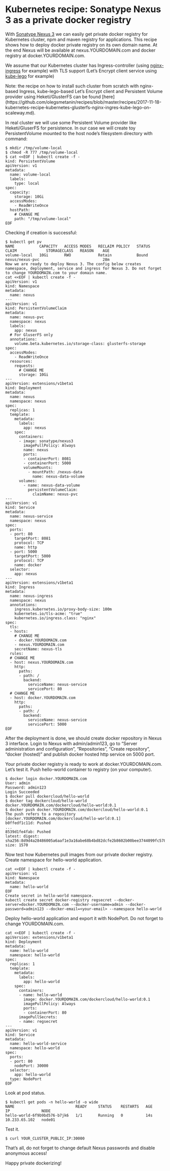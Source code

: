 # Kubernetes recipe: Sonatype Nexus 3 as a private docker registry

With [Sonatype Nexus 3](http://www.sonatype.org/nexus/) we can easily get private docker registry for Kubernetes cluster, npm and maven registry for applications. This recipe shows how to deploy docker private registry on its own domain name. At the end Nexus will be available at nexus.YOURDOMAIN.com and docker registry at docker.YOURDOMAIN.com.

We assume that our Kubernetes cluster has Ingress-controller (using [nginx-ingress](https://github.com/kubernetes/ingress-nginx) for example) with TLS support (Let’s Encrypt client service using [kube-lego](https://github.com/jetstack/kube-lego) for example)

<aside class="notice">
Note: the recipe on how to install such cluster from scratch with nginx-based Ingress, kube-lego-based Let’s Encrypt client and Persistent Volume provider using Heketi/GlusterFS can be found [here](https://github.com/olegsmetanin/recipes/blob/master/recipes/2017-11-18-kubernetes-recipe-kubernetes-glusterfs-nginx-ingres-kube-lego-on-scaleway.md).
</aside>

In real cluster we will use some Persistent Volume provider like Heketi/GluserFS for persistence. In our case we will create toy PersistentVolume mounted to the host node’s filesystem directory with command:

```
$ mkdir /tmp/volume-local
$ chmod -R 777 /tmp/volume-local
$ cat <<EOF | kubectl create -f -
kind: PersistentVolume
apiVersion: v1
metadata:
  name: volume-local
  labels:
    type: local
spec:
  capacity:
    storage: 10Gi
  accessModes:
    - ReadWriteOnce
  hostPath:
    # CHANGE ME
    path: "/tmp/volume-local"
EOF
```

Сheсking if creation is successful:

```
$ kubectl get pv
NAME           CAPACITY   ACCESS MODES   RECLAIM POLICY   STATUS    CLAIM             STORAGECLASS   REASON    AGE
volume-local   10Gi       RWO            Retain           Bound     nexus/nexus-pvc                            28m
Now we are ready to deploy Nexus 3. The config below creates namespace, deployment, service and ingress for Nexus 3. Do not forget to change YOURDOMAIN.com to your domain name.
cat <<EOF | kubectl create -f -
apiVersion: v1
kind: Namespace
metadata:
  name: nexus
---
apiVersion: v1
kind: PersistentVolumeClaim
metadata:
  name: nexus-pvc
  namespace: nexus
  labels:
    app: nexus
  # For GluserFS only
  annotations:
    volume.beta.kubernetes.io/storage-class: glusterfs-storage
spec:
  accessModes:
    - ReadWriteOnce
  resources:
    requests:
      # CHANGE ME
      storage: 10Gi
---
apiVersion: extensions/v1beta1
kind: Deployment
metadata:
  name: nexus
  namespace: nexus
spec:
  replicas: 1
  template:
    metadata:
      labels:
        app: nexus
    spec:
      containers:
      - image: sonatype/nexus3
        imagePullPolicy: Always
        name: nexus
        ports:
        - containerPort: 8081
        - containerPort: 5000
        volumeMounts:
          - mountPath: /nexus-data
            name: nexus-data-volume
      volumes:
        - name: nexus-data-volume
          persistentVolumeClaim:
            claimName: nexus-pvc
---
apiVersion: v1
kind: Service
metadata:
  name: nexus-service
  namespace: nexus
spec:
  ports:
  - port: 80
    targetPort: 8081
    protocol: TCP
    name: http
  - port: 5000
    targetPort: 5000
    protocol: TCP
    name: docker
  selector:
    app: nexus
---
apiVersion: extensions/v1beta1
kind: Ingress
metadata:
  name: nexus-ingress
  namespace: nexus
  annotations:
    ingress.kubernetes.io/proxy-body-size: 100m
    kubernetes.io/tls-acme: "true"
    kubernetes.io/ingress.class: "nginx"
spec:
  tls:
  - hosts:
    # CHANGE ME
    - docker.YOURDOMAIN.com
    - nexus.YOURDOMAIN.com
    secretName: nexus-tls
  rules:
  # CHANGE ME
  - host: nexus.YOURDOMAIN.com
    http:
      paths:
      - path: /
        backend:
          serviceName: nexus-service
          servicePort: 80
  # CHANGE ME
  - host: docker.YOURDOMAIN.com
    http:
      paths:
      - path: /
        backend:
          serviceName: nexus-service
          servicePort: 5000
EOF
```

After the deployment is done, we should create docker repository in Nexus 3 interface. Login to Nexus with admin/admin123, go to “Server administration and configuration”, “Repositories”, “Create repository”, “docker (hosted)” and publish docker hosted http service on 5000 port.

Your private docker registry is ready to work at docker.YOURDOMAIN.com.
Let’s test it. Push hello-world container to registry (on your computer).

```
$ docker login docker.YOURDOMAIN.com
User: admin
Password: admin123
Login Succeeded
$ docker pull dockercloud/hello-world
$ docker tag dockercloud/hello-world docker.YOURDOMAIN.com/dockercloud/hello-world:0.1
$ docker push docker.YOURDOMAIN.com/dockercloud/hello-world:0.1
The push refers to a repository [docker.YOURDOMAIN.com/dockercloud/hello-world:0.1]
b0ffedf1c11d: Pushed
...
8539d1fe4fab: Pushed
latest: digest: sha256:8d9d4a28486005a6aaf1e3a16abe68b4bd82dcfe2b8602b00bee3744099fc578 size: 1570
```

Now test how Kubernetes pull images from our private docker registry. Create namespace for hello-world application.

```
cat <<EOF | kubectl create -f -
apiVersion: v1
kind: Namespace
metadata:
  name: hello-world
EOF
Create secret in hello-world namespace.
kubectl create secret docker-registry regsecret --docker-server=docker.YOURDOMAIN.com --docker-username=admin --docker-password=admin123 --docker-email=<your-email> --namespace hello-world
```

Deploy hello-world application and export it with NodePort. Do not forget to change YOURDOMAIN.com.

```
cat <<EOF | kubectl create -f -
apiVersion: extensions/v1beta1
kind: Deployment
metadata:
  name: hello-world
  namespace: hello-world
spec:
  replicas: 1
  template:
    metadata:
      labels:
        app: hello-world
    spec:
      containers:
      - name: hello-world
        image: docker.YOURDOMAIN.com/dockercloud/hello-world:0.1
        imagePullPolicy: Always
        ports:
        - containerPort: 80
      imagePullSecrets:
      - name: regsecret
---
apiVersion: v1
kind: Service
metadata:
  name: hello-world-service
  namespace: hello-world
spec:
  ports:
  - port: 80
    nodePort: 30000
  selector:
    app: hello-world
  type: NodePort
EOF
```

Look at pod status.

```
$ kubectl get pods -n hello-world -o wide
NAME                           READY     STATUS    RESTARTS   AGE       IP              NODE
hello-world-6f9b9bd576-b7jk6   1/1       Running   0          14s       10.233.65.102   node01
```

Test it.

```
$ curl YOUR_CLUSTER_PUBLIC_IP:30000

```

That’s all, do not forget to change default Nexus passwords and disable anonymous access!

Happy private dockerizing!
